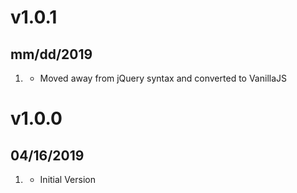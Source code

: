 # v1.0.1
## mm/dd/2019

1. [](#improved)
    * Moved away from jQuery syntax and converted to VanillaJS

# v1.0.0
## 04/16/2019

1. [](#new)
    * Initial Version
